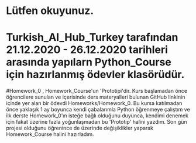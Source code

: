 #  Lütfen okuyunuz.

# Turkish_AI_Hub_Turkey tarafından 21.12.2020 - 26.12.2020 tarihleri arasında yapılarn Python_Course için hazırlanmış ödevler klasörüdür.

#Homework_0 , Homework_Course'un 'Prototipi'dir. Kurs başlamadan önce öğrencilere sunulan ve içerisinde ders materyalleri bulunan GitHub linkinin içinde yer alan bir ödevdi Homeworks/Homework_0. Bu kursa katılmadan önce yaklaşık 1 ay boyunca kendi çabalarımla Python öğrenmeye çalıştım ve ilk derste Homework_0'ın isteğe bağlı olduğunu duyunca, kendimi denemek için fakat üzerine fazla yoğunlaşmadan bu 'Prototip' halini yazdım. Son gün projesi olduğunu öğrenince de üzerinde değişiklikler yaparak Homework_Course halini hazırladım.
